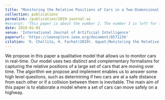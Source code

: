 ```yaml
---
title: "Monitoring the Relative Positions of Cars in a Two-Dimensional Space"
collection: publications
permalink: /publication/2019-journal-ai
#excerpt: 'This paper is about the number 2. The number 3 is left for future work.'
date: 2019-01-01
venue: 'International Journal of Artificial Intelligence'
paperurl: 'https://ieeexplore.ieee.org/document/8571226'
citation: 'K. Challita, H. Farhat(2019). &quot;Monitoring the Relative Positions of Cars in a Two-Dimensional Space.&quot; <i>International Journal of Artificial Intelligence</i>. 17(83-101).'
---
```

We propose in this paper a qualitative model that allows us to monitor cars in real-time. Our model uses two distinct and complementary formalisms for capturing the relative positions of a large set of cars that are moving over time. The algorithm we propose and implement enables us to answer some high level questions, such as determining if two cars are at a safe distance from each other or if a collision between them is inevitable. The main aim of this paper is to elaborate a model where a set of cars can move safely on a highway.


